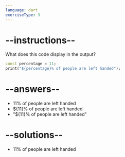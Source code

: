 ```yaml
---
language: dart
exerciseType: 3
---
```


# --instructions--

What does this code display in the output?
```dart
const percentage = 11;
print("${percentage}% of people are left handed");
```

# --answers--

- 11% of people are left handed
- ${11}% of people are left handed
- "${11}% of people are left handed"

# --solutions--

- 11% of people are left handed
